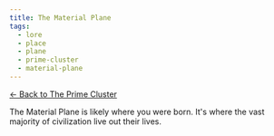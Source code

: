 ```yaml
---
title: The Material Plane
tags:
  - lore
  - place
  - plane
  - prime-cluster
  - material-plane
---
```

[<- Back to The Prime Cluster](index.md)

The Material Plane is likely where you were born. It's where the vast majority of civilization live out their lives.